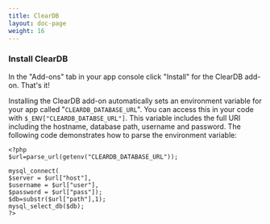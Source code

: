 ```yaml
---
title: ClearDB
layout: doc-page
weight: 16
---
```


### Install ClearDB

In the "Add-ons" tab in your app console click "Install" for the ClearDB add-on. That's it!

Installing the ClearDB add-on automatically sets an environment variable for your app called "`CLEARDB_DATABASE_URL`". You can access this in your code with `$_ENV["CLEARDB_DATABSE_URL"]`. This variable includes the full URI including the hostname, database path, username and password. The following code demonstrates how to parse the environment variable:

	<?php
	$url=parse_url(getenv("CLEARDB_DATABASE_URL"));

	mysql_connect(
	$server = $url["host"],
	$username = $url["user"],
	$password = $url["pass"]);
	$db=substr($url["path"],1);
	mysql_select_db($db);
	?>
